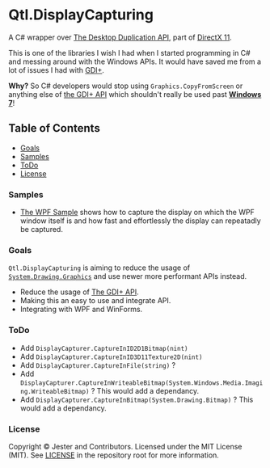 # Qtl.DisplayCapturing

A C# wrapper over [The Desktop Duplication API](https://learn.microsoft.com/en-us/windows/win32/direct3ddxgi/desktop-dup-api), part of [DirectX 11](https://learn.microsoft.com/en-us/windows/win32/getting-started-with-directx-graphics).

This is one of the libraries I wish I had when I started programming in C# and messing around with the Windows APIs. It would have saved me from a lot of issues I had with [GDI+](https://learn.microsoft.com/en-us/windows/win32/gdiplus/-gdiplus-gdi-start).

**Why?** So C# developers would stop using `Graphics.CopyFromScreen` or anything else of [the GDI+ API](https://learn.microsoft.com/en-us/windows/win32/gdiplus/-gdiplus-gdi-start) which shouldn't really be used past [__**Windows 7**__](https://learn.microsoft.com/en-us/windows/win32/direct2d/comparing-direct2d-and-gdi#conclusion)!

## Table of Contents

* [Goals](#goals)
* [Samples](#samples)
* [ToDo](#todo)
* [License](#license)

### Samples

* [The WPF Sample](/samples/Wpf) shows how to capture the display on which the WPF window itself is and how fast and effortlessly the display can repeatadly be captured.

### Goals

`Qtl.DisplayCapturing` is aiming to reduce the usage of [`System.Drawing.Graphics`](https://learn.microsoft.com/en-us/dotnet/api/system.drawing.graphics?view=dotnet-plat-ext-7.0) and use newer more performant APIs instead.

* Reduce the usage of [The GDI+ API](https://learn.microsoft.com/en-us/windows/win32/gdiplus/-gdiplus-gdi-start).
* Making this an easy to use and integrate API.
* Integrating with WPF and WinForms.

### ToDo

* Add `DisplayCapturer.CaptureInID2D1Bitmap(nint)`
* Add `DisplayCapturer.CaptureInID3D11Texture2D(nint)`
* Add `DisplayCapturer.CaptureInFile(string)` ?
* Add `DisplayCapturer.CaptureInWriteableBitmap(System.Windows.Media.Imaging.WriteableBitmap)` ? This would add a dependancy.
* Add `DisplayCapturer.CaptureInBitmap(System.Drawing.Bitmap)` ? This would add a dependancy.

### License

Copyright © Jester and Contributors. Licensed under the MIT License
(MIT). See [LICENSE](/LICENSE) in the repository root for more information.
